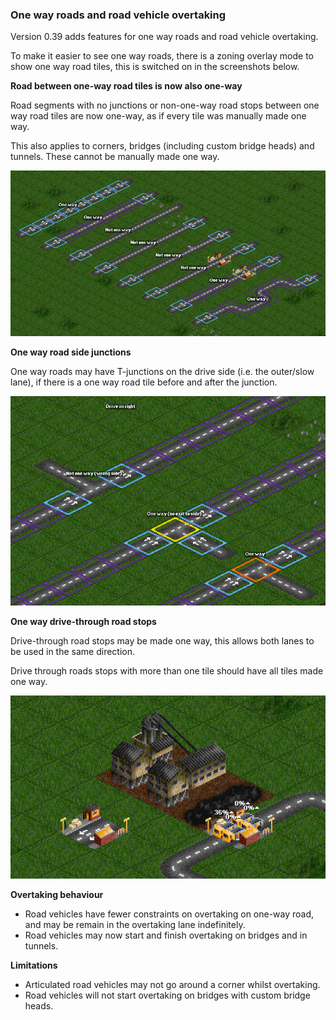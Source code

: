 ### One way roads and road vehicle overtaking

Version 0.39 adds features for one way roads and road vehicle overtaking.

To make it easier to see one way roads, there is a zoning overlay mode to show one way road tiles, this is switched on in the screenshots below.

**Road between one-way road tiles is now also one-way**

Road segments with no junctions or non-one-way road stops between one way road tiles are now one-way, as if every tile was manually made one way.

This also applies to corners, bridges (including custom bridge heads) and tunnels. These cannot be manually made one way.

![One way road segments](images/one-way-0.png)

**One way road side junctions**

One way roads may have T-junctions on the drive side (i.e. the outer/slow lane), if there is a one way road tile before and after the junction.

![One way road side junctions](images/one-way-1.png)

**One way drive-through road stops**

Drive-through road stops may be made one way, this allows both lanes to be used in the same direction.

Drive through roads stops with more than one tile should have all tiles made one way.

![One way drive-through road stops](images/one-way-2.png)

**Overtaking behaviour**

* Road vehicles have fewer constraints on overtaking on one-way road, and may be remain in the overtaking lane indefinitely.
* Road vehicles may now start and finish overtaking on bridges and in tunnels.

**Limitations**

* Articulated road vehicles may not go around a corner whilst overtaking.
* Road vehicles will not start overtaking on bridges with custom bridge heads.
